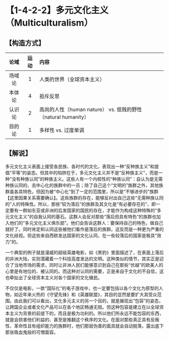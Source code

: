 # 【1-4-2-2】多元文化主义（Multiculturalism）
## 【构造方式】
| 论域 | 运动           | 内容 |
|:----:|:----------------:|:-----|
| 场域论   |1 | 人类的世界（全球资本主义）   |
| 本体论   | 4| 拒斥反思   |
| 认识论   | 2| 高尚的人性（human nature） vs. 低贱的野性（natural humanity） |
|目的论|1|多样性 vs. 过度单调|

## 【解说】
多元文化主义表面上接受各民族、各时代的文化，表现出一种“反种族主义”和提倡“平等”的姿态。但其中的陷阱在于，多元文化主义并不是“反种族主义”，而是一种“没有种族认同”的种族主义。这些人有一个内核性的“种族认同”：自认为是无需种族认同的、去中心化的族群中的一员；除了自己这个“文明的”族群之外，其他族群虽各具特色，但因为被“中心化”到了一定的范围里，所以是“不够进步的”族群【这里因果关系需要确认】。这些族群的存在，能够反衬出自己这些“无需种族认同的”人的特殊性。所以，那些“较为落后”的族群及其文化是“有必要存在的”，即一定要有一群如东亚或非洲的后发国家的国民的存在，才能作为构成这种特殊的“多元文化主义”的自我认同的基石。这群人会反对那些“落后但具有特色”的族群也加入他们的“多元文化主义俱乐部”。他们会告诉这群人：要保持自己的特色，做自己就好了。同时肯定和认同这些被他们看作是落后的族群。这反而是一种更为严重的文化歧视。但这些来自西欧发达国家的文化认同，在一些较落后的国家是极具“效力”的。

 一个典型的例子就是漫威的超级英雄电影，如《黑豹》里面描述了，在表面上落后的非洲大陆，实则潜藏着一个科技高度发达的文明。这种类似的情节，其实正是迎合了当地市场的需求，同时让非洲人民们能够意识到自己在那些“优越”的欧美人的心里是有地位的、被认同的。而这种对认同的需要，正是来自于文化的不自信，这也牵扯出了全球资本主义对各个国家的文化殖民。

不仅仅是电影，一款“国际化”的电子游戏中，也一定要包括以各个文化为原型的人物，如近年来火热的《守望先锋》和《英雄联盟》，其目的显然是要扩大其受众范围。由此我们可以看出，文化多元主义的另一个目的，就是展现出“包容”的姿态，让跨国企业或者文化产品可以在各个地区畅通无阻。但这种包容是建立在以全球资本主义为背景的前提下的，而且是极为功利的。所以他们所永远不能包容的东西，就是会损害他们利益的、甚至是推翻这个秩序的文化。在面对那些真正具有反叛性、革命性且有组织能力的族群时，他们那层伪善的面具就会自动脱落，露出底下那张吸血鬼般的可憎面容。
